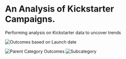 # An Analysis of Kickstarter Campaigns.
Performing analysis on Kickstarter data to uncover trends


![Outcomes based on Launch date](https://user-images.githubusercontent.com/100727593/157991547-fee41d9f-e2b4-4e1c-ace5-0fc92823504b.png)

![Parent Category Outcomes](https://user-images.githubusercontent.com/100727593/157991605-6f39bc07-47f5-40b3-a15a-548bb6a9ab4d.png)
![Subcategory](https://user-images.githubusercontent.com/100727593/157991622-8860afaf-ebf6-41cf-bfd8-9577bb9f1c95.png)
